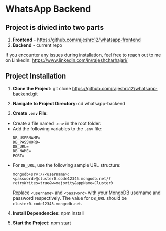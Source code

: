 # WhatsApp Backend
## Project is divied into two parts
   1. **Frontend** - https://github.com/rajeshrc12/whatsapp-frontend
   2. **Backend** - current repo

If you encounter any issues during installation, feel free to reach out to me on LinkedIn: https://www.linkedin.com/in/rajeshcharhajari/
## Project Installation

1. **Clone the Project:**
   git clone https://github.com/rajeshrc12/whatsapp-backend.git

2. **Navigate to Project Directory:**
   cd whatsapp-backend

3. **Create `.env` File:**

- Create a file named `.env` in the root folder.
- Add the following variables to the `.env` file:
  ```
  DB_USERNAME=
  DB_PASSWORD=
  DB_URL=
  DB_NAME=
  PORT=
  ```
- For `DB_URL`, use the following sample URL structure:
  ```
  mongodb+srv://<username>:<password>@cluster0.code12345.mongodb.net/?retryWrites=true&w=majority&appName=Cluster0
  ```
  Replace `<username>` and `<password>` with your MongoDB username and password respectively.
  The value for `DB_URL` should be `cluster0.code12345.mongodb.net`.

4. **Install Dependencies:**
   npm install

5. **Start the Project:**
   npm start
